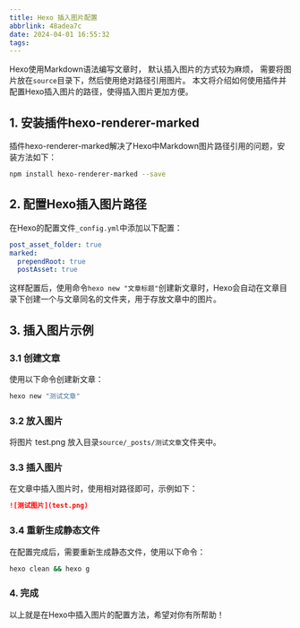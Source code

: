 ```yaml
---
title: Hexo 插入图片配置
abbrlink: 48adea7c
date: 2024-04-01 16:55:32
tags:
---
```


Hexo使用Markdown语法编写文章时，
默认插入图片的方式较为麻烦，
需要将图片放在`source`目录下，然后使用绝对路径引用图片。
本文将介绍如何使用插件并配置Hexo插入图片的路径，使得插入图片更加方便。

## 1. 安装插件hexo-renderer-marked
插件hexo-renderer-marked解决了Hexo中Markdown图片路径引用的问题，安装方法如下：

```bash
npm install hexo-renderer-marked --save
```

## 2. 配置Hexo插入图片路径
在Hexo的配置文件`_config.yml`中添加以下配置：

```yaml
post_asset_folder: true
marked:
  prependRoot: true
  postAsset: true
```

这样配置后，使用命令`hexo new "文章标题"`创建新文章时，Hexo会自动在文章目录下创建一个与文章同名的文件夹，用于存放文章中的图片。

## 3. 插入图片示例
### 3.1 创建文章
使用以下命令创建新文章：

```bash
hexo new "测试文章"
```

### 3.2 放入图片
将图片 test.png 放入目录`source/_posts/测试文章`文件夹中。

### 3.3 插入图片
在文章中插入图片时，使用相对路径即可，示例如下：

```markdown
![测试图片](test.png)
```

### 3.4 重新生成静态文件
在配置完成后，需要重新生成静态文件，使用以下命令：

```bash
hexo clean && hexo g
```

### 4. 完成
以上就是在Hexo中插入图片的配置方法，希望对你有所帮助！

